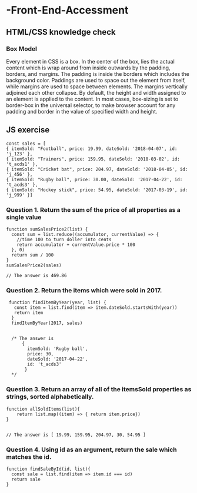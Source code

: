# -Front-End-Accessment
## HTML/CSS knowledge check
### Box Model
Every element in CSS is a box. In the center of the box, lies the actual content which is wrap around from inside outwards by the padding, borders, and margins. The padding is inside the borders which includes the background color. Paddings are used to space out the element from itself, while margins are used to space between elements. The margins vertically adjoined each other collapse. By default, the height and width assigned to an element is applied to the content. In most cases, box-sizing is set to border-box in the universal selector, to make browser account for any padding and border in the value of specified width and height.
## JS exercise
    const sales = [
    { itemSold: "Football", price: 19.99, dateSold: '2018-04-07', id: 'j_123' },
    { itemSold: "Trainers", price: 159.95, dateSold: '2018-03-02', id: 't_acds1' },
    { itemSold: "Cricket bat", price: 204.97, dateSold: '2018-04-05', id: 'j_456' },
    { itemSold: "Rugby ball", price: 30.00, dateSold: '2017-04-22', id: 't_acds3' },
    { itemSold: "Hockey stick", price: 54.95, dateSold: '2017-03-19', id: 'j_999' }]

### Question 1. Return the sum of the price of all properties as a single value

    function sumSalesPrice2(list) {
      const sum = list.reduce((accumulator, currentValue) => {
        //time 100 to turn doller into cents
        return accumulator + currentValue.price * 100
      }, 0)
      return sum / 100
    }
    sumSalesPrice2(sales)
    
    // The answer is 469.86  
### Question 2. Return the items which were sold in 2017.
     function findItemByYear(year, list) {
       const item = list.find(item => item.dateSold.startsWith(year))
       return item
      }
      findItemByYear(2017, sales)
      
      
      /* The answer is
          {
            itemSold: 'Rugby ball',
            price: 30,
            dateSold: '2017-04-22',
            id: 't_acds3'
           }
      */
### Question 3. Return an array of all of the itemsSold properties as strings, sorted alphabetically.
    function allSoldItems(list){
        return list.map((item) => { return item.price})
    }
    
    
    // The answer is [ 19.99, 159.95, 204.97, 30, 54.95 ]
    
### Question 4. Using id as an argument, return the sale which matches the id.
    function findSaleById(id, list){
      const sale = list.find(item => item.id === id)
      return sale
    }
    
    
